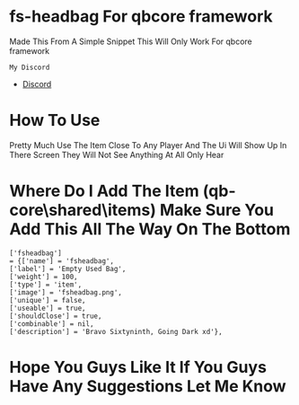 # fs-headbag For qbcore framework
Made This From A Simple Snippet This Will Only Work For qbcore framework


```My Discord```
- [Discord](https://discord.gg/6kJ5ubDEWE)


# How To Use
Pretty Much Use The Item Close To Any Player And The Ui Will Show Up In There Screen They Will Not See Anything At All Only Hear

# Where Do I Add The Item (qb-core\shared\items) Make Sure You Add This All The Way On The Bottom
```
['fsheadbag'] 
= {['name'] = 'fsheadbag',
['label'] = 'Empty Used Bag',
['weight'] = 100,
['type'] = 'item',
['image'] = 'fsheadbag.png',
['unique'] = false,
['useable'] = true,
['shouldClose'] = true,
['combinable'] = nil,
['description'] = 'Bravo Sixtyninth, Going Dark xd'},

```

# Hope You Guys Like It If You Guys Have Any Suggestions Let Me Know
